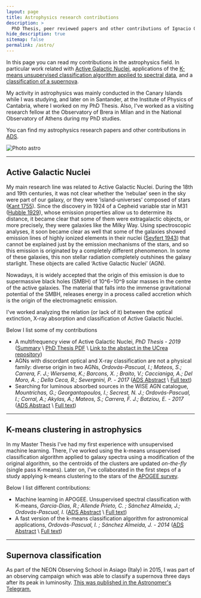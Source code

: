```yaml
---
layout: page
title: Astrophysics research contributions
description: >
  PhD Thesis, peer reviewed papers and other contributions of Ignacio Ordovás Pascual
hide_description: true
sitemap: false
permalink: /astro/
---
```


In this page you can read my contributions in the astrophysics field. In particular work related with [Active Galactic Nuclei](#active-galactic-nuclei), applications of the [K-means unsupervised classification algorithm applied to spectral data](#k-means-clustering-in-astrophysics), and a [classification of a supernova](#supernova-classification).

My activity in astrophysics was mainly conducted in the Canary Islands while I was studying, and later on in Santander, at the Institute of Physics of Cantabria, where I worked on my PhD Thesis. Also, I've worked as a visiting research fellow at the Observatory of Brera in Milan and in the National Observatory of Athens during my PhD studies. 

You can find my astrophysics research papers and other contributions in [ADS](https://ui.adsabs.harvard.edu/search/q=orcid%3A0000-0002-1993-0334&sort=date%20desc%2C%20bibcode%20desc&p_=0).

![Photo astro](../../assets/img/intro/collage_astro.jpg)

---

## Active Galactic Nuclei

My main research line was related to Active Galactic Nuclei.
During the 18th and 19th centuries, it was not clear whether the ‘nebulae’ seen in the sky were part of
our galaxy, or they were ‘island-universes’ composed of stars ([Kant 1755](https://en.wikipedia.org/wiki/Universal_Natural_History_and_Theory_of_the_Heavens)). 
Since the discovery in 1924
of a Cepheid variable star in M31 ([Hubble 1929](https://articles.adsabs.harvard.edu/pdf/1929ApJ....69..103H)), 
whose emission properties allow us to determine its distance, it became clear that some of them were extragalactic
objects, or more precisely, they were galaxies like the Milky Way. Using spectroscopic analyses, it
soon became clear as well that some of the galaxies showed emission lines of highly ionized elements
in their nuclei ([Seyfert 1943](https://ui.adsabs.harvard.edu/abs/1943ApJ....97...28S/abstract)) that cannot be explained just by the emission mechanisms of the stars,
and so this emission is originated by a completely different phenomenon. In some of these galaxies,
this non stellar radiation completely outshines the galaxy starlight. These objects are called ‘Active
Galactic Nuclei’ (AGN).

Nowadays, it is widely accepted that the origin of this emission is due to supermassive black holes
(SMBH) of 10^6−10^9 solar masses in the centre of the active galaxies. The material that falls
into the immense gravitational potential of the SMBH, releases energy in a process called accretion
which is the origin of the electromagnetic emission.

I've worked analyzing the relation (or lack of it) between the optical extinction, X-ray absorption and classification of Active Galactic Nuclei. 

Below I list some of my contributions

- A multifrequency view of Active Galactic Nuclei, *PhD Thesis - 2019* ([Summary] \ [PhD Thesis PDF](https://repositorio.unican.es/xmlui/bitstream/handle/10902/18024/Tesis%20IOP.pdf?sequence=1&isAllowed=y) \ [Link to the abstact in the UCrea repository](https://repositorio.unican.es/xmlui/handle/10902/18024))
- AGNs with discordant optical and X-ray classification are not a physical family: diverse origin in two AGNs,  *Ordovás-Pascual, I.; Mateos, S.; Carrera, F. J.; Wiersema, K.; Barcons, X. ; Braito, V.; Caccianiga, A.; Del Moro, A. ; Della Ceca, R.; Severgnini, P. - 2017* ([ADS Abstract](https://ui.adsabs.harvard.edu/abs/2017MNRAS.469..693O/abstract) \ [Full text](https://academic.oup.com/mnras/article/469/1/693/3192211))
- Searching for luminous absorbed sources in the WISE AGN catalogue, *Mountrichas, G.; Georgantopoulos, I.; Secrest, N. J.; Ordovás-Pascual, I.; Corral, A.; Akylas, A.; Mateos, S.; Carrera, F. J.; Batziou, E. - 2017* ([ADS Abstract](https://ui.adsabs.harvard.edu/abs/2017MNRAS.468.3042M/abstract) \ [Full text](https://ui.adsabs.harvard.edu/link_gateway/2017MNRAS.468.3042M/PUB_HTML))

---

## K-means clustering in astrophysics

In my Master Thesis I've had my first experience with unsupervised machine learning. There, 
I've worked using the k-means unsupervised classification algorithm applied to galaxy spectra using
a modification of the original algorithm, so the centroids of the clusters are updated *on-the-fly* (single pass K-means).
Later on, I've collaborated in the first steps of a study applying k-means clustering to the stars of the [APOGEE survey](https://www.sdss.org/dr14/irspec/).

Below I list different contributions:

- Machine learning in APOGEE. Unsupervised spectral classification with K-means, *Garcia-Dias, R.; Allende Prieto, C. ; Sánchez Almeida, J.; Ordovás-Pascual, I.* ([ADS Abstract](https://ui.adsabs.harvard.edu/abs/2018A%26A...612A..98G/abstract) \ [Full text](https://ui.adsabs.harvard.edu/link_gateway/2018A%26A...612A..98G/PUB_HTML))
- A fast version of the k-means classification algorithm for astronomical applications, *Ordovás-Pascual, I. ; Sánchez Almeida, J. - 2014* ([ADS Abstract](https://ui.adsabs.harvard.edu/abs/2014A%26A...565A..53O/abstract) \ [Full text](https://ui.adsabs.harvard.edu/link_gateway/2014A%26A...565A..53O/PUB_HTML))


---

## Supernova classification

As part of the NEON Observing School in Asiago (Italy) in 2015, I was part of an observing campaign which was able to classify a supernova three days after its peak in luminosity. [This was published in the Astronomer's Telegram.](https://www.astronomerstelegram.org/?read=7120)   


[Summary]: agnphd.md